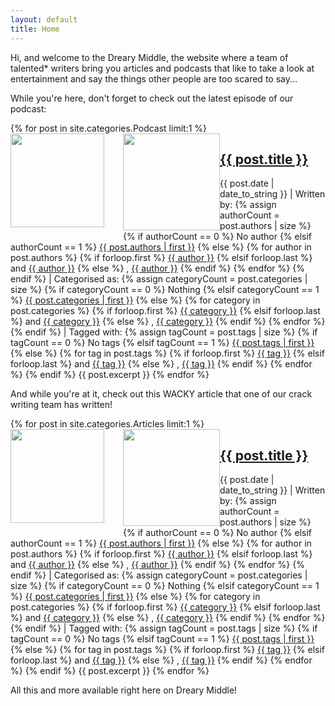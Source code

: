 ```yaml
---
layout: default
title: Home
---
```

Hi, and welcome to the Dreary Middle, the website where a team of talented* writers bring you articles and podcasts that like to take a look at entertainment and say the things other people are too scared to say...

While you're here, don't forget to check out the latest episode of our podcast:
<div class="authorBox">
<div class="blogList">
    {% for post in site.categories.Podcast limit:1 %}
    <br>
    <a href="{{ post.url }}"><div class="avatar"><img src="{{ post.image }}" width="150px" style="float: left; margin-right:30px; margin-bottom:20px;"></div></a>
    <div class="avatarBG"><img src="{{ post.image }}" width="155px" style="float: left;"></div>
    <h2><a href="{{ post.url }}">{{ post.title }}</a></h2>
    {{ post.date | date_to_string }} | Written by: 
    {% assign authorCount = post.authors | size %}
    {% if authorCount == 0 %}
    No author
    {% elsif authorCount == 1 %}
    <a href="/authors/{{ post.authors | first }}">{{ post.authors | first }}</a>
    {% else %}
    {% for author in post.authors %}
    {% if forloop.first %}
    <a href="/authors/{{ author }}">{{ author }}</a>
    {% elsif forloop.last %}
    and <a href="/authors/{{ author }}">{{ author }}</a>
    {% else %}
    , <a href="/authors/{{ author }}">{{ author }}</a>
    {% endif %}
    {% endfor %}
    {% endif %} | Categorised as: 
    {% assign categoryCount = post.categories | size %}
    {% if categoryCount == 0 %}
    Nothing
    {% elsif categoryCount == 1 %}
    <a href="/category/{{ post.categories | first  | downcase }}">{{ post.categories | first }}</a>
    {% else %}
    {% for category in post.categories %}
    {% if forloop.first %}
    <a href="/category/{{ category | downcase }}">{{ category }}</a>
    {% elsif forloop.last %}
    and <a href="/category/{{ category | downcase }}">{{ category }}</a>
    {% else %}
    , <a href="/category/{{ category | downcase }}">{{ category }}</a>
    {% endif %}
    {% endfor %}
    {% endif %} | Tagged with:
    {% assign tagCount = post.tags | size %}
    {% if tagCount == 0 %}
    No tags
    {% elsif tagCount == 1 %}
    <a href="/tag/#{{ post.tags | first }}">{{ post.tags | first }}</a>
    {% else %}
    {% for tag in post.tags %}
    {% if forloop.first %}
    <a href="/tag/#{{ tag }}">{{ tag }}</a>
    {% elsif forloop.last %}
    and <a href="/tag/#{{ tag  }}">{{ tag }}</a>
    {% else %}
    , <a href="/tag/#{{ tag  }}">{{ tag }}</a>
    {% endif %}
    {% endfor %}
    {% endif %}
    {{ post.excerpt }}
{% endfor %}
</div>
</div>

And while you're at it, check out this WACKY article that one of our crack writing team has written!

<div class="authorBox">
<div class="blogList">
    {% for post in site.categories.Articles limit:1 %}
    <br>
    <a href="{{ post.url }}"><div class="avatar"><img src="{{ post.image }}" width="150px" style="float: left; margin-right:30px; margin-bottom:20px;"></div></a>
    <div class="avatarBG"><img src="{{ post.image }}" width="155px" style="float: left;"></div>
    <h2><a href="{{ post.url }}">{{ post.title }}</a></h2>
    {{ post.date | date_to_string }} | Written by: 
    {% assign authorCount = post.authors | size %}
    {% if authorCount == 0 %}
    No author
    {% elsif authorCount == 1 %}
    <a href="/authors/{{ post.authors | first }}">{{ post.authors | first }}</a>
    {% else %}
    {% for author in post.authors %}
    {% if forloop.first %}
    <a href="/authors/{{ author }}">{{ author }}</a>
    {% elsif forloop.last %}
    and <a href="/authors/{{ author }}">{{ author }}</a>
    {% else %}
    , <a href="/authors/{{ author }}">{{ author }}</a>
    {% endif %}
    {% endfor %}
    {% endif %} | Categorised as: 
    {% assign categoryCount = post.categories | size %}
    {% if categoryCount == 0 %}
    Nothing
    {% elsif categoryCount == 1 %}
    <a href="/category/{{ post.categories | first  | downcase }}">{{ post.categories | first }}</a>
    {% else %}
    {% for category in post.categories %}
    {% if forloop.first %}
    <a href="/category/{{ category | downcase }}">{{ category }}</a>
    {% elsif forloop.last %}
    and <a href="/category/{{ category | downcase }}">{{ category }}</a>
    {% else %}
    , <a href="/category/{{ category | downcase }}">{{ category }}</a>
    {% endif %}
    {% endfor %}
    {% endif %} | Tagged with:
    {% assign tagCount = post.tags | size %}
    {% if tagCount == 0 %}
    No tags
    {% elsif tagCount == 1 %}
    <a href="/tag/#{{ post.tags | first }}">{{ post.tags | first }}</a>
    {% else %}
    {% for tag in post.tags %}
    {% if forloop.first %}
    <a href="/tag/#{{ tag }}">{{ tag }}</a>
    {% elsif forloop.last %}
    and <a href="/tag/#{{ tag  }}">{{ tag }}</a>
    {% else %}
    , <a href="/tag/#{{ tag  }}">{{ tag }}</a>
    {% endif %}
    {% endfor %}
    {% endif %}
    {{ post.excerpt }}
{% endfor %}
</div>
</div>

All this and more available right here on Dreary Middle!